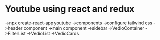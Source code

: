 # Youtube using react and redux

->npx create-react-app youtube
->components
->configure tailwind css
->header component
->main component
->sidebar
->VedioContainer
->FilterList
->VedioList
->VedioCards
